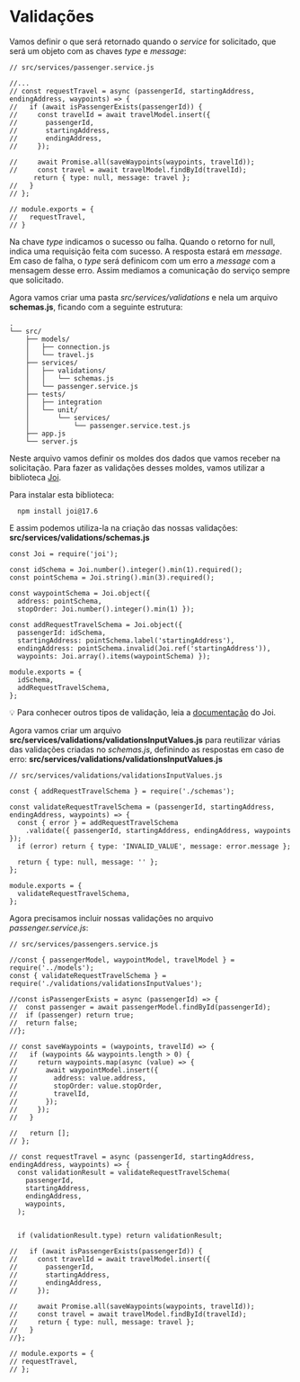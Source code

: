 # Validações

Vamos definir o que será retornado quando o _service_ for solicitado, que será um objeto com as chaves _type_ e _message_:
```
// src/services/passenger.service.js

//...
// const requestTravel = async (passengerId, startingAddress, endingAddress, waypoints) => {
//   if (await isPassengerExists(passengerId)) {
//     const travelId = await travelModel.insert({
//       passengerId,
//       startingAddress,
//       endingAddress,
//     });

//     await Promise.all(saveWaypoints(waypoints, travelId));
//     const travel = await travelModel.findById(travelId);
      return { type: null, message: travel };
//   }
// };

// module.exports = {
//   requestTravel,
// }
```

Na chave _type_ indicamos o sucesso ou falha. Quando o retorno for null, indica uma requisição feita com sucesso. A resposta estará em _message_. Em caso de falha, o _type_ será definicom com um erro a _message_ com a mensagem desse erro. Assim mediamos a comunicação do serviço sempre que solicitado.

Agora vamos criar uma pasta _src/services/validations_ e nela um arquivo __schemas.js__, ficando com a seguinte estrutura:
```
.
└── src/
    ├── models/
    │   ├── connection.js
    │   └── travel.js
    ├── services/
    │   ├── validations/
    │   │   └── schemas.js
    │   └── passenger.service.js
    ├── tests/
    │   ├── integration
    │   └── unit/
    │       └── services/
    │           └── passenger.service.test.js
    ├── app.js
    └── server.js
```

Neste arquivo vamos definir os moldes dos dados que vamos receber na solicitação. Para fazer as validações desses moldes, vamos utilizar a biblioteca [Joi](https://www.npmjs.com/package/joi).

Para instalar esta biblioteca:
```
  npm install joi@17.6
```

E assim podemos utiliza-la na criação das nossas validações:
__src/services/validations/schemas.js__
```
const Joi = require('joi');

const idSchema = Joi.number().integer().min(1).required();
const pointSchema = Joi.string().min(3).required();

const waypointSchema = Joi.object({
  address: pointSchema,
  stopOrder: Joi.number().integer().min(1) });

const addRequestTravelSchema = Joi.object({
  passengerId: idSchema,
  startingAddress: pointSchema.label('startingAddress'),
  endingAddress: pointSchema.invalid(Joi.ref('startingAddress')),
  waypoints: Joi.array().items(waypointSchema) });

module.exports = {
  idSchema,
  addRequestTravelSchema,
};
```
💡 Para conhecer outros tipos de validação, leia a [documentação](https://joi.dev/api/?v=17.6.0) do Joi.

Agora vamos criar um arquivo __src/services/validations/validationsInputValues.js__ para reutilizar várias das validações criadas no _schemas.js_, definindo as respostas em caso de erro:
__src/services/validations/validationsInputValues.js__
```
// src/services/validations/validationsInputValues.js

const { addRequestTravelSchema } = require('./schemas');

const validateRequestTravelSchema = (passengerId, startingAddress, endingAddress, waypoints) => {
  const { error } = addRequestTravelSchema
    .validate({ passengerId, startingAddress, endingAddress, waypoints });
  if (error) return { type: 'INVALID_VALUE', message: error.message };

  return { type: null, message: '' };
};

module.exports = {
  validateRequestTravelSchema,
};
```

Agora precisamos incluir nossas validações no arquivo _passenger.service.js_:
```
// src/services/passengers.service.js

//const { passengerModel, waypointModel, travelModel } = require('../models');
const { validateRequestTravelSchema } = require('./validations/validationsInputValues');

//const isPassengerExists = async (passengerId) => {
//  const passenger = await passengerModel.findById(passengerId);
//  if (passenger) return true;
//  return false;
//};

// const saveWaypoints = (waypoints, travelId) => {
//   if (waypoints && waypoints.length > 0) {
//     return waypoints.map(async (value) => {
//       await waypointModel.insert({
//         address: value.address,
//         stopOrder: value.stopOrder,
//         travelId,
//       });
//     });
//   }

//   return [];
// };

// const requestTravel = async (passengerId, startingAddress, endingAddress, waypoints) => {
  const validationResult = validateRequestTravelSchema(
    passengerId,
    startingAddress,
    endingAddress,
    waypoints,
  );


  if (validationResult.type) return validationResult;
  
//   if (await isPassengerExists(passengerId)) {
//     const travelId = await travelModel.insert({
//       passengerId,
//       startingAddress,
//       endingAddress,
//     });

//     await Promise.all(saveWaypoints(waypoints, travelId));
//     const travel = await travelModel.findById(travelId);
//     return { type: null, message: travel };
//   }
//};

// module.exports = {
// requestTravel,
// };
```